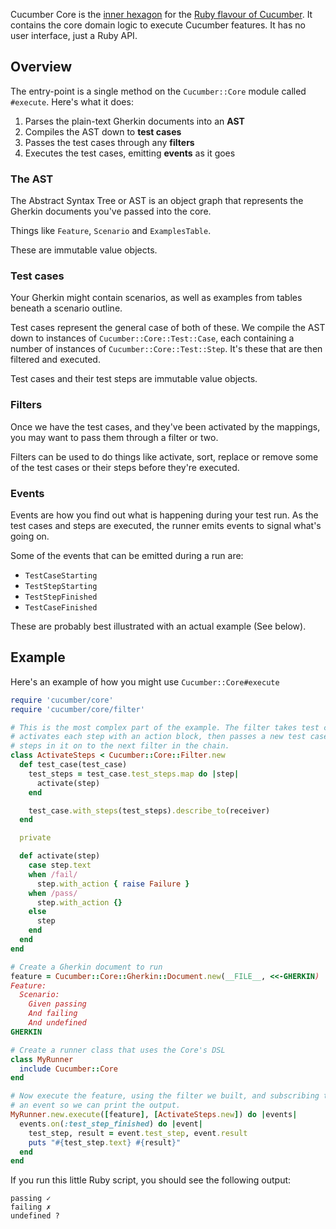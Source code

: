 Cucumber Core is the [inner hexagon](https://en.wikipedia.org/wiki/Hexagonal_architecture_(software)) for the [Ruby flavour of Cucumber](https://github.com/cucumber/cucumber-ruby). It contains the core domain logic to execute Cucumber features. It has no user interface, just a Ruby API.

## Overview

The entry-point is a single method on the `Cucumber::Core` module called `#execute`. Here's what it does:

1. Parses the plain-text Gherkin documents into an **AST**
2. Compiles the AST down to **test cases**
3. Passes the test cases through any **filters**
4. Executes the test cases, emitting **events** as it goes

### The AST

The Abstract Syntax Tree or AST is an object graph that represents the Gherkin documents you've passed into the core.

Things like `Feature`, `Scenario` and `ExamplesTable`.

These are immutable value objects.

### Test cases

Your Gherkin might contain scenarios, as well as examples from tables beneath a scenario outline.

Test cases represent the general case of both of these. We compile the AST down to instances of `Cucumber::Core::Test::Case`, each containing a number of instances of `Cucumber::Core::Test::Step`. It's these that are then filtered and executed.

Test cases and their test steps are immutable value objects.

### Filters

Once we have the test cases, and they've been activated by the mappings, you may want to pass them through a filter or two.

Filters can be used to do things like activate, sort, replace or remove some of the test cases or their steps before they're executed.

### Events

Events are how you find out what is happening during your test run. As the test cases and steps are executed, the runner emits events to signal what's going on.

Some of the events that can be emitted during a run are:

- `TestCaseStarting`
- `TestStepStarting`
- `TestStepFinished`
- `TestCaseFinished`

These are probably best illustrated with an actual example (See below).

## Example

Here's an example of how you might use `Cucumber::Core#execute`

```ruby
require 'cucumber/core'
require 'cucumber/core/filter'

# This is the most complex part of the example. The filter takes test cases as input,
# activates each step with an action block, then passes a new test case with those activated
# steps in it on to the next filter in the chain.
class ActivateSteps < Cucumber::Core::Filter.new
  def test_case(test_case)
    test_steps = test_case.test_steps.map do |step|
      activate(step)
    end

    test_case.with_steps(test_steps).describe_to(receiver)
  end

  private

  def activate(step)
    case step.text
    when /fail/
      step.with_action { raise Failure }
    when /pass/
      step.with_action {}
    else
      step
    end
  end
end

# Create a Gherkin document to run
feature = Cucumber::Core::Gherkin::Document.new(__FILE__, <<-GHERKIN)
Feature:
  Scenario:
    Given passing
    And failing
    And undefined
GHERKIN

# Create a runner class that uses the Core's DSL
class MyRunner
  include Cucumber::Core
end

# Now execute the feature, using the filter we built, and subscribing to
# an event so we can print the output.
MyRunner.new.execute([feature], [ActivateSteps.new]) do |events|
  events.on(:test_step_finished) do |event|
    test_step, result = event.test_step, event.result
    puts "#{test_step.text} #{result}"
  end
end
```

If you run this little Ruby script, you should see the following output:

```
passing ✓
failing ✗
undefined ?
```

